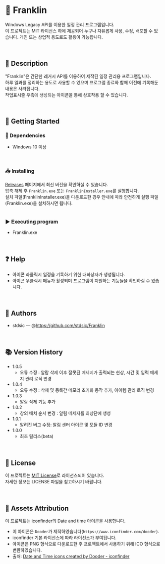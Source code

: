 # 📌 Franklin<br>
Windows Legacy API를 이용한 일정 관리 프로그램입니다.<br>
이 프로젝트는 MIT 라이선스 하에 제공되어 누구나 자유롭게 사용, 수정, 배포할 수 있습니다. 개인 또는 상업적 용도로도 활용이 가능합니다.<br>
<br><br>
## 📝 Description<br>
"Franklin"은 간단한 레거시 API를 이용하여 제작된 일정 관리용 프로그램입니다.<br>
하루 일과를 정리하는 용도로 사용할 수 있으며 프로그램 종료와 함께 이전에 기록해둔 내용은 사라집니다.<br>
작업표시줄 우측에 생성되는 아이콘을 통해 상호작용 할 수 있습니다.<br>
<br><br>
## 🚀 Getting Started<br>
### 🔧 Dependencies<br>
- Windows 10 이상<br>
<br><br>
### 📥 Installing<br>
[Releases](https://github.com/stdsic/Franklin/releases) 페이지에서 최신 버전을 확인하실 수 있습니다.<br>
압축 해제 후 `Franklin.exe` 또는 `FranklinInstaller.exe`를 실행합니다.<br>
설치 파일(FranklinInstaller.exe)을 다운로드한 경우 안내에 따라 안전하게 실행 파일(Franklin.exe)을 설치하시면 됩니다.<br>
<br>
### ▶️ Executing program<br>
- Franklin.exe<br>
<br><br>
## ❓ Help<br>
- 아이콘 좌클릭시 일정을 기록하기 위한 대화상자가 생성됩니다.<br>
- 아이콘 우클릭시 메뉴가 활성되며 프로그램이 지원하는 기능들을 확인하실 수 있습니다.<br>
<br><br>
## 👤 Authors<br>
- stdsic — @https://github.com/stdsic/Franklin<br>
<br><br>
## 📚 Version History<br>
- 1.0.5<br>
  - 오류 수정 : 알람 삭제 이후 잘못된 메세지가 출력되는 현상, 시간 및 입력 메세지 관리 로직 변경
- 1.0.4<br>
  - 오류 수정 : 삭제 및 등록간 메모리 초기화 동작 추가, 아이템 관리 로직 변경
- 1.0.3<br>
  - 알람 삭제 기능 추가<br>
- 1.0.2<br>
  - 창의 배치 순서 변경 : 알림 메세지를 최상단에 생성<br>
- 1.0.1<br>
  - 알려진 버그 수정: 알림 센터 아이콘 및 모듈 ID 변경<br>
- 1.0.0<br>
  - 최초 릴리스(beta)<br>
<br><br>
## 🧾 License<br>
이 프로젝트는 [MIT License](LICENSE)로 라이선스되어 있습니다.<br>
자세한 정보는 LICENSE 파일을 참고하시기 바랍니다.<br>
<br><br>
## 📄 Assets Attribution<br>
이 프로젝트는 iconfinder의 Date and time 아이콘을 사용합니다.<br>
- 이 아이콘은 `Dooder`가 제작하였습니다(`https://www.iconfinder.com/dooder`).<br>
- iconfinder 기본 라이선스에 따라 라이선스가 부여됩니다.<br>
- 아이콘은 PNG 형식으로 다운로드한 후 프로젝트에서 사용하기 위해 ICO 형식으로 변환하였습니다.<br>
- 출처: <a href="https://www.iconfinder.com/iconsets/date-and-time-fill-outline" title="Date and Time">Date and Time icons created by Dooder - iconfinder</a>

